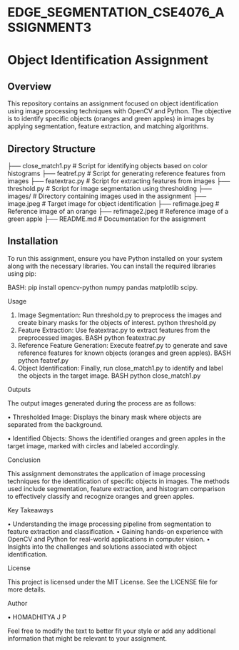 # EDGE_SEGMENTATION_CSE4076_ASSIGNMENT3

# Object Identification Assignment

## Overview
This repository contains an assignment focused on object identification using image processing techniques with OpenCV and Python. The objective is to identify specific objects (oranges and green apples) in images by applying segmentation, feature extraction, and matching algorithms.

## Directory Structure
├── close_match1.py # Script for identifying objects based on color histograms 
├── featref.py # Script for generating reference features from images 
├── featextrac.py # Script for extracting features from images 
├── threshold.py # Script for image segmentation using thresholding 
├── images/ # Directory containing images used in the assignment 
├── image.jpeg # Target image for object identification 
├── refimage.jpeg # Reference image of an orange 
├── refimage2.jpeg # Reference image of a green apple 
├── README.md # Documentation for the assignment

## Installation
To run this assignment, ensure you have Python installed on your system along with the necessary libraries. You can install the required libraries using pip:

BASH: 
pip install opencv-python numpy pandas matplotlib scipy.

Usage

1.	Image Segmentation: Run threshold.py to preprocess the images and create binary masks for the objects of interest.
python threshold.py
2.	Feature Extraction: Use featextrac.py to extract features from the preprocessed images.
BASH
python featextrac.py
3.	Reference Feature Generation: Execute featref.py to generate and save reference features for known objects (oranges and green apples).
BASH
python featref.py
4.	Object Identification: Finally, run close_match1.py to identify and label the objects in the target image.
BASH
python close_match1.py

Outputs

The output images generated during the process are as follows:

•	Thresholded Image: Displays the binary mask where objects are separated from the background.

•	Identified Objects: Shows the identified oranges and green apples in the target image, marked with circles and labeled accordingly.

Conclusion

This assignment demonstrates the application of image processing techniques for the identification of specific objects in images. The methods used include segmentation, feature extraction, and histogram comparison to effectively classify and recognize oranges and green apples.

Key Takeaways

•	Understanding the image processing pipeline from segmentation to feature extraction and classification.
•	Gaining hands-on experience with OpenCV and Python for real-world applications in computer vision.
•	Insights into the challenges and solutions associated with object identification.

License

This project is licensed under the MIT License. See the LICENSE file for more details.

Author

•	HOMADHITYA J P

Feel free to modify the text to better fit your style or add any additional information that might be relevant to your assignment.

